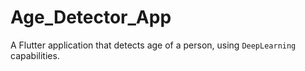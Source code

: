 # Age_Detector_App
A Flutter application that detects age of a person, using `DeepLearning` capabilities.